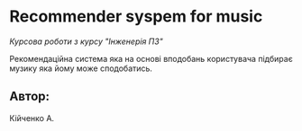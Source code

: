 # Recommender syspem for music

*Курсова роботи з курсу "Інженерія ПЗ"*

Рекомендаційна система яка на основі вподобань користувача підбирає музику яка йому може сподобатись.

## Автор:
Кійченко А.